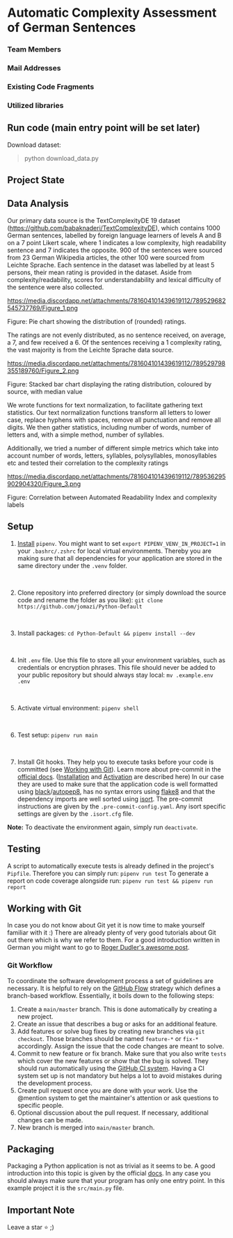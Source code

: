 # Automatic Complexity Assessment of German Sentences
### Team Members
### Mail Addresses
### Existing Code Fragments
### Utilized libraries

## Run code (main entry point will be set later)
Download dataset:
> python download_data.py

## Project State

## Data Analysis

Our primary data source is the TextComplexityDE 19 dataset (https://github.com/babaknaderi/TextComplexityDE), which contains 1000 German sentences, labelled by foreign language learners of levels A and B on a 7 point Likert scale, where 1 indicates a low complexity, high readability sentence and 7 indicates the opposite. 900 of the sentences were sourced from 23 German Wikipedia articles, the other 100 were sourced from Leichte Sprache. Each sentence in the dataset was labelled by at least 5 persons, their mean rating is provided in the dataset. Aside from complexity/readability, scores for understandability and lexical difficulty of the sentence were also collected.

https://media.discordapp.net/attachments/781604101439619112/789529682545737769/Figure_1.png

Figure: Pie chart showing the distribution of (rounded) ratings.

The ratings are not evenly distributed, as no sentence received, on average, a 7, and few received a 6. Of the sentences receiving a 1 complexity rating, the vast majority is from the Leichte Sprache data source.

https://media.discordapp.net/attachments/781604101439619112/789529798355189760/Figure_2.png

Figure: Stacked bar chart displaying the rating distribution, coloured by source, with median value

We wrote functions for text normalization, to facilitate gathering text statistics. Our text normalization functions transform all letters to lower case, replace hyphens with spaces, remove all punctuation and remove all digits. We then gather statistics, including number of words, number of letters and, with a simple method, number of syllables.

Additionally, we tried a number of different simple metrics which take into account number of words, letters, syllables, polysyllables, monosyllables etc and tested their correlation to the complexity ratings

https://media.discordapp.net/attachments/781604101439619112/789536295902904320/Figure_3.png

Figure: Correlation between Automated Readability Index and complexity labels

## Setup

1. [Install](https://pipenv.pypa.io/en/latest/#install-pipenv-today) ```pipenv```. You might want to set ```export PIPENV_VENV_IN_PROJECT=1``` in your ```.bashrc/.zshrc``` for local virtual environments. Thereby you are making sure that all dependencies for your application are stored in the same directory under the `.venv` folder.
<br>

2. Clone repository into preferred directory (or simply download the source code and rename the folder as you like): `git clone https://github.com/jomazi/Python-Default`
<br>

3. Install packages: `cd Python-Default && pipenv install --dev`
<br>

4. Init ```.env``` file. Use this file to store all your environment variables, such as credentials or encryption phrases. This file should never be added to your public repository but should always stay local: `mv .example.env .env`
<br>

5. Activate virtual environment: `pipenv shell`
<br>

6. Test setup: `pipenv run main`
<br>

7. Install Git hooks. They help you to execute tasks before your code is committed (see [Working with Git](#working-with-git)). Learn more about pre-commit in the [official docs](https://pre-commit.com/). ([Installation](https://pre-commit.com/#installation) and [Activation](https://pre-commit.com/#3-install-the-git-hook-scripts) are described here) In our case they are used to make sure that the application code is well formatted using [black](https://github.com/psf/black)/[autopep8](https://github.com/hhatto/autopep8), has no syntax errors using [flake8](https://gitlab.com/pycqa/flake8) and that the dependency imports are well sorted using [isort](https://github.com/PyCQA/isort). The pre-commit instructions are given by the `.pre-commit-config.yaml`. Any isort specific settings are given by the `.isort.cfg` file.

**Note:** To deactivate the environment again, simply run `deactivate`.

## Testing

A script to automatically execute tests is already defined in the project's `Pipfile`. Therefore you can simply run: `pipenv run test`
To generate a report on code coverage alongside run: `pipenv run test && pipenv run report`

## Working with Git

In case you do not know about Git yet it is now time to make yourself familiar with it :)
There are already plenty of very good tutorials about Git out there which is why  we refer to them. For a good introduction written in German you might want to go to [Roger Dudler's awesome post](https://rogerdudler.github.io/git-guide/index.de.html).

### Git Workflow

To coordinate the software development process a set of guidelines are necessary. It is helpful to rely on the [GitHub Flow](https://guides.github.com/introduction/flow/) strategy which defines a branch-based workflow. Essentially, it boils down to the following steps:

1. Create a `main/master` branch. This is done automatically by creating a new project.
2. Create an issue that describes a bug or asks for an additional feature.
3. Add features or solve bug fixes by creating new branches via `git checkout`. Those branches should be named `feature-*` or `fix-*` accordingly. Assign the issue that the code changes are meant to solve.
4. Commit to new feature or fix branch. Make sure that you also write `tests` which cover the new features or show that the bug is solved. They should run automatically using the [GitHub CI system](https://docs.github.com/en/free-pro-team@latest/actions/guides/about-continuous-integration). Having a CI system set up is not mandatory but helps a lot to avoid mistakes during the development process.
5. Create pull request once you are done with your work. Use the @mention system to get the maintainer's attention or ask questions to specific people.
6. Optional discussion about the pull request. If necessary, additional changes can be made.
7. New branch is merged into `main/master` branch.

## Packaging

Packaging a Python application is not as trivial as it seems to be. A good introduction into this topic is given by the official [docs](https://packaging.python.org/overview/). In any case you should always make sure that your program has only one entry point. In this example project it is the `src/main.py` file.

## Important Note

Leave a star ⭐ ;)
